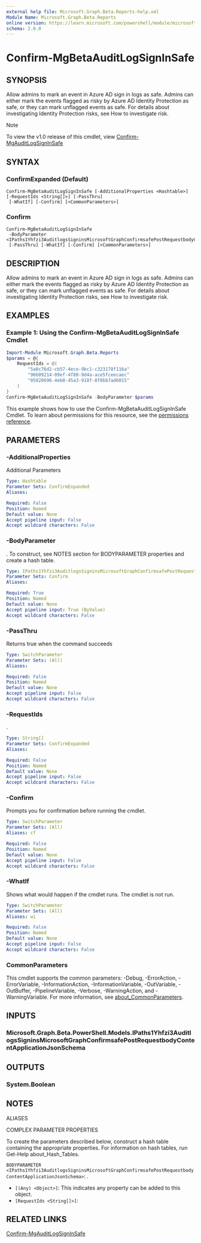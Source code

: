 ```yaml
---
external help file: Microsoft.Graph.Beta.Reports-help.xml
Module Name: Microsoft.Graph.Beta.Reports
online version: https://learn.microsoft.com/powershell/module/microsoft.graph.beta.reports/confirm-mgbetaauditlogsigninsafe
schema: 2.0.0
---
```


# Confirm-MgBetaAuditLogSignInSafe

## SYNOPSIS
Allow admins to mark an event in Azure AD sign in logs as safe.
Admins can either mark the events flagged as risky by Azure AD Identity Protection as safe, or they can mark unflagged events as safe.
For details about investigating Identity Protection risks, see How to investigate risk.

> [!NOTE]
> To view the v1.0 release of this cmdlet, view [Confirm-MgAuditLogSignInSafe](/powershell/module/Microsoft.Graph.Reports/Confirm-MgAuditLogSignInSafe?view=graph-powershell-v1.0)

## SYNTAX

### ConfirmExpanded (Default)
```
Confirm-MgBetaAuditLogSignInSafe [-AdditionalProperties <Hashtable>] [-RequestIds <String[]>] [-PassThru]
 [-WhatIf] [-Confirm] [<CommonParameters>]
```

### Confirm
```
Confirm-MgBetaAuditLogSignInSafe
 -BodyParameter <IPaths1Yhfzi3AuditlogsSigninsMicrosoftGraphConfirmsafePostRequestbodyContentApplicationJsonSchema>
 [-PassThru] [-WhatIf] [-Confirm] [<CommonParameters>]
```

## DESCRIPTION
Allow admins to mark an event in Azure AD sign in logs as safe.
Admins can either mark the events flagged as risky by Azure AD Identity Protection as safe, or they can mark unflagged events as safe.
For details about investigating Identity Protection risks, see How to investigate risk.

## EXAMPLES
### Example 1: Using the Confirm-MgBetaAuditLogSignInSafe Cmdlet
```powershell
Import-Module Microsoft.Graph.Beta.Reports
$params = @{
	RequestIds = @(
		"5a0c76d2-cb57-4ece-9bc1-c323178f116a"
		"96609214-09ef-4f80-9d4a-ace5fceecaec"
		"05020696-4eb8-45a3-918f-8f8bb7ad6015"
	)
}
Confirm-MgBetaAuditLogSignInSafe -BodyParameter $params
```
This example shows how to use the Confirm-MgBetaAuditLogSignInSafe Cmdlet.
To learn about permissions for this resource, see the [permissions reference](/graph/permissions-reference).

## PARAMETERS

### -AdditionalProperties
Additional Parameters

```yaml
Type: Hashtable
Parameter Sets: ConfirmExpanded
Aliases:

Required: False
Position: Named
Default value: None
Accept pipeline input: False
Accept wildcard characters: False
```

### -BodyParameter
.
To construct, see NOTES section for BODYPARAMETER properties and create a hash table.

```yaml
Type: IPaths1Yhfzi3AuditlogsSigninsMicrosoftGraphConfirmsafePostRequestbodyContentApplicationJsonSchema
Parameter Sets: Confirm
Aliases:

Required: True
Position: Named
Default value: None
Accept pipeline input: True (ByValue)
Accept wildcard characters: False
```

### -PassThru
Returns true when the command succeeds

```yaml
Type: SwitchParameter
Parameter Sets: (All)
Aliases:

Required: False
Position: Named
Default value: None
Accept pipeline input: False
Accept wildcard characters: False
```

### -RequestIds
.

```yaml
Type: String[]
Parameter Sets: ConfirmExpanded
Aliases:

Required: False
Position: Named
Default value: None
Accept pipeline input: False
Accept wildcard characters: False
```

### -Confirm
Prompts you for confirmation before running the cmdlet.

```yaml
Type: SwitchParameter
Parameter Sets: (All)
Aliases: cf

Required: False
Position: Named
Default value: None
Accept pipeline input: False
Accept wildcard characters: False
```

### -WhatIf
Shows what would happen if the cmdlet runs.
The cmdlet is not run.

```yaml
Type: SwitchParameter
Parameter Sets: (All)
Aliases: wi

Required: False
Position: Named
Default value: None
Accept pipeline input: False
Accept wildcard characters: False
```

### CommonParameters
This cmdlet supports the common parameters: -Debug, -ErrorAction, -ErrorVariable, -InformationAction, -InformationVariable, -OutVariable, -OutBuffer, -PipelineVariable, -Verbose, -WarningAction, and -WarningVariable. For more information, see [about_CommonParameters](http://go.microsoft.com/fwlink/?LinkID=113216).

## INPUTS

### Microsoft.Graph.Beta.PowerShell.Models.IPaths1Yhfzi3AuditlogsSigninsMicrosoftGraphConfirmsafePostRequestbodyContentApplicationJsonSchema
## OUTPUTS

### System.Boolean
## NOTES

ALIASES

COMPLEX PARAMETER PROPERTIES

To create the parameters described below, construct a hash table containing the appropriate properties. For information on hash tables, run Get-Help about_Hash_Tables.


`BODYPARAMETER <IPaths1Yhfzi3AuditlogsSigninsMicrosoftGraphConfirmsafePostRequestbodyContentApplicationJsonSchema>`: .
  - `[(Any) <Object>]`: This indicates any property can be added to this object.
  - `[RequestIds <String[]>]`: 

## RELATED LINKS
[Confirm-MgAuditLogSignInSafe](/powershell/module/Microsoft.Graph.Reports/Confirm-MgAuditLogSignInSafe?view=graph-powershell-v1.0)
